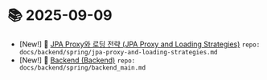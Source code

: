 # 📚 2025-09-09
- [New!] 📗 [JPA Proxy와 로딩 전략 (JPA Proxy and Loading Strategies)](https://til.qriosity.dev/featured/backend/spring/jpa-proxy-and-loading-strategies) `repo: docs/backend/spring/jpa-proxy-and-loading-strategies.md`
- [New!] 📗 [Backend (Backend)](https://til.qriosity.dev/featured/backend/spring/backend_main) `repo: docs/backend/spring/backend_main.md`
